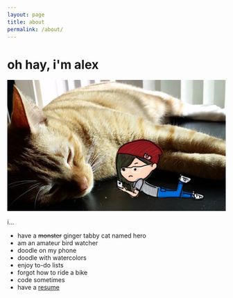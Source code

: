 ```yaml
---
layout: page
title: about
permalink: /about/
---
```


# oh hay, i'm alex

![me](/img/aboutme.png)

i...

* have a <s>monster</s> ginger tabby cat named hero
* am an amateur bird watcher
* doodle on my phone 
* doodle with watercolors
* enjoy to-do lists
* forgot how to ride a bike
* code sometimes
* have a <a href="https://gist.github.com/zhangoose/0aa0cd10f5c8faa39ce585154bfacfe9" target="_blank">resume</a>

